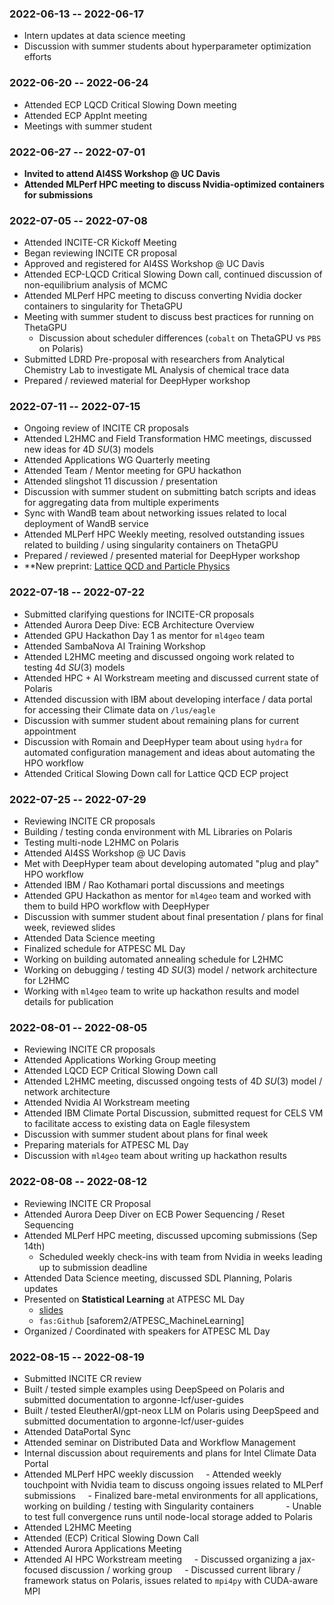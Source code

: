 
### 2022-06-13 -- 2022-06-17
- Intern updates at data science meeting
- Discussion with summer students about hyperparameter optimization efforts

### 2022-06-20 -- 2022-06-24
- Attended ECP LQCD Critical Slowing Down meeting
- Attended ECP AppInt meeting
- Meetings with summer student

### 2022-06-27 -- 2022-07-01
- **Invited to attend AI4SS Workshop @ UC Davis**
- **Attended MLPerf HPC meeting to discuss Nvidia-optimized containers for submissions**

### 2022-07-05 -- 2022-07-08
- Attended INCITE-CR Kickoff Meeting
- Began reviewing INCITE CR proposal
- Approved and registered for AI4SS Workshop @ UC Davis
- Attended ECP-LQCD Critical Slowing Down call, continued discussion of non-equilibrium analysis of MCMC
- Attended MLPerf HPC meeting to discuss converting Nvidia docker containers to singularity for ThetaGPU
- Meeting with summer student to discuss best practices for running on ThetaGPU
    - Discussion about scheduler differences (`cobalt` on ThetaGPU vs `PBS` on Polaris)
- Submitted LDRD Pre-proposal with researchers from Analytical Chemistry Lab to investigate ML Analysis of chemical trace data
- Prepared / reviewed material for DeepHyper workshop

### 2022-07-11 -- 2022-07-15
- Ongoing review of INCITE CR proposals
- Attended L2HMC and Field Transformation HMC meetings, discussed new ideas for 4D $SU(3)$ models
- Attended Applications WG Quarterly meeting
- Attended Team / Mentor meeting for GPU hackathon
- Attended slingshot 11 discussion / presentation
- Discussion with summer student on submitting batch scripts and ideas for aggregating data from multiple experiments
- Sync with WandB team about networking issues related to local deployment of WandB service
- Attended MLPerf HPC Weekly meeting, resolved outstanding issues related to building / using singularity containers on ThetaGPU
- Prepared / reviewed / presented material for DeepHyper workshop
- **New preprint: [Lattice QCD and Particle Physics](https://arxiv.org/abs/2207.07641)

### 2022-07-18 -- 2022-07-22
- Submitted clarifying questions for INCITE-CR proposals
- Attended Aurora Deep Dive: ECB Architecture Overview
- Attended GPU Hackathon Day 1 as mentor for `ml4geo` team
- Attended SambaNova AI Training Workshop
- Attended L2HMC meeting and discussed ongoing work related to testing 4d $SU(3)$ models
- Attended HPC + AI Workstream meeting and discussed current state of Polaris
- Attended discussion with IBM about developing interface / data portal for accessing their Climate data on `/lus/eagle`
- Discussion with summer student about remaining plans for current appointment
- Discussion with Romain and DeepHyper team about using `hydra` for automated configuration management and ideas about automating the HPO workflow
- Attended Critical Slowing Down call for Lattice QCD ECP project

### 2022-07-25 -- 2022-07-29
- Reviewing INCITE CR proposals
- Building / testing conda environment with ML Libraries on Polaris
- Testing multi-node L2HMC on Polaris
- Attended AI4SS Workshop @ UC Davis
- Met with DeepHyper team about developing automated "plug and play" HPO workflow
- Attended IBM / Rao Kothamari portal discussions and meetings
- Attended GPU Hackathon as mentor for `ml4geo` team and worked with them to build HPO workflow with DeepHyper
- Discussion with summer student about final presentation / plans for final week, reviewed slides
- Attended Data Science meeting
- Finalized schedule for ATPESC ML Day
- Working on building automated annealing schedule for L2HMC
- Working on debugging / testing 4D $SU(3)$ model / network architecture for L2HMC
- Working with `ml4geo` team to write up hackathon results and model details for publication

### 2022-08-01 -- 2022-08-05
- Reviewing INCITE CR proposals
- Attended Applications Working Group meeting
- Attended LQCD ECP Critical Slowing Down call
- Attended L2HMC meeting, discussed ongoing tests of 4D $SU(3)$ model / network architecture
- Attended Nvidia AI Workstream meeting
- Attended IBM Climate Portal Discussion, submitted request for CELS VM to facilitate access to existing data on Eagle filesystem
- Discussion with summer student about plans for final week
- Preparing materials for ATPESC ML Day
- Discussion with `ml4geo` team about writing up hackathon results

### 2022-08-08 -- 2022-08-12
- Reviewing INCITE CR Proposal
- Attended Aurora Deep Diver on ECB Power Sequencing / Reset Sequencing
- Attended MLPerf HPC meeting, discussed upcoming submissions (Sep 14th)
    - Scheduled weekly check-ins with team from Nvidia in weeks leading up to submission deadline
- Attended Data Science meeting, discussed SDL Planning, Polaris updates
- Presented on **Statistical Learning** at ATPESC ML Day
    - [slides](https://saforem2.github.io/ATPESC-StatisticalLearning/#/)
    - `fas:Github` [saforem2/ATPESC_MachineLearning]
- Organized / Coordinated with speakers for ATPESC ML Day

### 2022-08-15 -- 2022-08-19

- Submitted INCITE CR review
- Built / tested simple examples using DeepSpeed on Polaris and submitted documentation to argonne-lcf/user-guides
- Built / tested EleutherAI/gpt-neox LLM on Polaris using DeepSpeed and submitted documentation to argonne-lcf/user-guides
- Attended DataPortal Sync
- Attended seminar on Distributed Data and Workflow Management
- Internal discussion about requirements and plans for Intel Climate Data Portal
- Attended MLPerf HPC weekly discussion
    - Attended weekly touchpoint with Nvidia team to discuss ongoing issues related to MLPerf submissions
    - Finalized bare-metal environments for all applications, working on building / testing with Singularity containers
            - Unable to test full convergence runs until node-local storage added to Polaris
- Attended L2HMC Meeting
- Attended (ECP) Critical Slowing Down Call
- Attended Aurora Applications Meeting
- Attended AI HPC Workstream meeting
    - Discussed organizing a jax-focused discussion / working group
    - Discussed current library / framework status on Polaris, issues related to `mpi4py` with CUDA-aware MPI